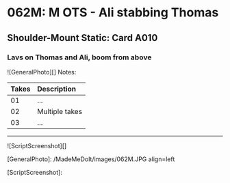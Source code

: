 # 062M: M OTS - Ali stabbing Thomas

## Shoulder-Mount Static: Card A010

### Lavs on Thomas and Ali, boom from above

![GeneralPhoto][]
Notes: 

| Takes | Description |
|:---|:----|
| 01 | ... |
| 02 | Multiple takes |
| 03 | ... |

----

![ScriptScreenshot][]


[GeneralPhoto]:  /MadeMeDoIt/images/062M.JPG align=left

[ScriptScreenshot]: 
